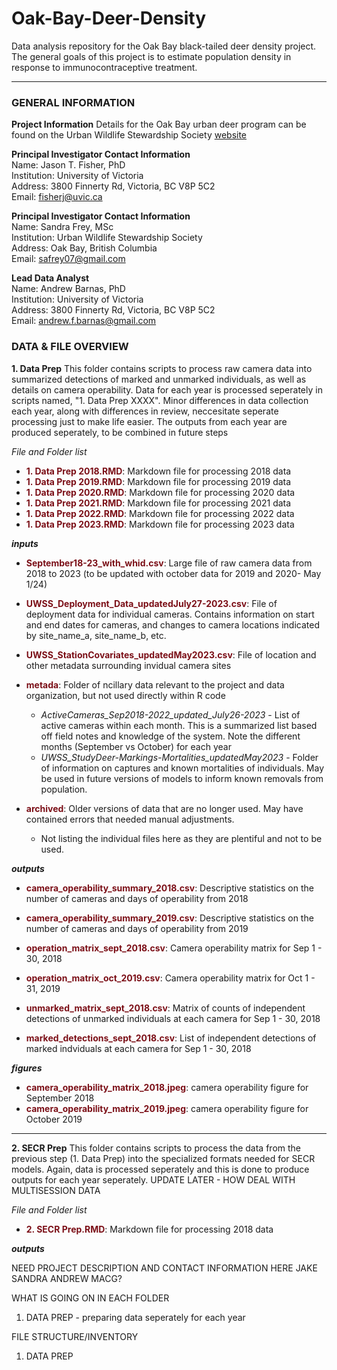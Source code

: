 # Oak-Bay-Deer-Density
Data analysis repository for the Oak Bay black-tailed deer density project. The general goals of this project is to estimate population density in response to immunocontraceptive treatment. 

<hr>

### GENERAL INFORMATION
**Project Information**
Details for the Oak Bay urban deer program can be found on the Urban Wildlife Stewardship Society [website](https://uwss.ca/)

 **Principal Investigator Contact Information**  
 Name: Jason T. Fisher, PhD   
 Institution: University of Victoria  
 Address: 3800 Finnerty Rd, Victoria, BC V8P 5C2  
 Email: [fisherj@uvic.ca](mailto:fisherj@uvic.ca) 

 **Principal Investigator Contact Information**  
 Name: Sandra Frey, MSc   
 Institution: Urban Wildlife Stewardship Society  
 Address: Oak Bay, British Columbia  
 Email: [safrey07@gmail.com ](mailto:safrey07@gmail.com ) 

 **Lead Data Analyst**  
 Name: Andrew Barnas, PhD  
 Institution: University of Victoria  
 Address: 3800 Finnerty Rd, Victoria, BC V8P 5C2  
 Email: [andrew.f.barnas@gmail.com](mailto:andrew.f.barnas@gmail.com) 

### DATA & FILE OVERVIEW

**1. Data Prep** 
This folder contains scripts to process raw camera data into summarized detections of marked and unmarked individuals, as well as details on camera operability. Data for each year is processed seperately in scripts named, "1. Data Prep XXXX". Minor differences in data collection each year, along with differences in review, neccesitate seperate processing just to make life easier. The outputs from each year are produced seperately, to be combined in future steps


*File and Folder list*
* <span style = "color: #7B0F17;">**1. Data Prep 2018.RMD**</span>: Markdown file for processing 2018 data
* <span style = "color: #7B0F17;">**1. Data Prep 2019.RMD**</span>: Markdown file for processing 2019 data
* <span style = "color: #7B0F17;">**1. Data Prep 2020.RMD**</span>: Markdown file for processing 2020 data
* <span style = "color: #7B0F17;">**1. Data Prep 2021.RMD**</span>: Markdown file for processing 2021 data
* <span style = "color: #7B0F17;">**1. Data Prep 2022.RMD**</span>: Markdown file for processing 2022 data
* <span style = "color: #7B0F17;">**1. Data Prep 2023.RMD**</span>: Markdown file for processing 2023 data

**_inputs_**
* <span style = "color: #7B0F17;">**September18-23_with_whid.csv**</span>: Large file of raw camera data from 2018 to 2023 (to be updated with october data for 2019 and 2020- May 1/24)
* <span style = "color: #7B0F17;">**UWSS_Deployment_Data_updatedJuly27-2023.csv**</span>: File of deployment data for individual cameras. Contains information on start and end dates for cameras, and changes to camera locations indicated by site_name_a, site_name_b, etc.
* <span style = "color: #7B0F17;">**UWSS_StationCovariates_updatedMay2023.csv**</span>: File of location and other metadata surrounding invidual camera sites
* <span style = "color: #7B0F17;">**metada**</span>: Folder of ncillary data relevant to the project and data organization, but not used directly within R code
  * *ActiveCameras_Sep2018-2022_updated_July26-2023* - List of active cameras within each month. This is a summarized list based off field notes and knowledge of the system. Note the different months (September vs October) for each year
  * *UWSS_StudyDeer-Markings-Mortalities_updatedMay2023* - Folder of information on captures and known mortalities of individuals. May be used in future versions of models to inform known removals from population. 

* <span style = "color: #7B0F17;">**archived**</span>: Older versions of data that are no longer used. May have contained errors that needed manual adjustments.
  * Not listing the individual files here as they are plentiful and not to be used. 

**_outputs_**
* <span style = "color: #7B0F17;">**camera_operability_summary_2018.csv**</span>: Descriptive statistics on the number of cameras and days of operability from 2018
* <span style = "color: #7B0F17;">**camera_operability_summary_2019.csv**</span>: Descriptive statistics on the number of cameras and days of operability from 2019

* <span style = "color: #7B0F17;">**operation_matrix_sept_2018.csv**</span>: Camera operability matrix for Sep 1 - 30, 2018
* <span style = "color: #7B0F17;">**operation_matrix_oct_2019.csv**</span>: Camera operability matrix for Oct 1 - 31, 2019

* <span style = "color: #7B0F17;">**unmarked_matrix_sept_2018.csv**</span>: Matrix of counts of independent detections of unmarked individuals at each camera for Sep 1 - 30, 2018
  
* <span style = "color: #7B0F17;">**marked_detections_sept_2018.csv**</span>: List of independent detections of marked indviduals at each camera for Sep 1 - 30, 2018


**_figures_**
* <span style = "color: #7B0F17;">**camera_operability_matrix_2018.jpeg**</span>: camera operability figure for September 2018
* <span style = "color: #7B0F17;">**camera_operability_matrix_2019.jpeg**</span>: camera operability figure for October 2019

<hr>

**2. SECR Prep** 
This folder contains scripts to process the data from the previous step (1. Data Prep) into the specialized formats needed for SECR models. Again, data is processed seperately and this is done to produce outputs for each year seperately. UPDATE LATER - HOW DEAL WITH MULTISESSION DATA

*File and Folder list*
* <span style = "color: #7B0F17;">**2. SECR Prep.RMD**</span>: Markdown file for processing 2018 data

**_outputs_**

NEED PROJECT DESCRIPTION AND CONTACT INFORMATION HERE
JAKE
SANDRA
ANDREW
MACG?


WHAT IS GOING ON IN EACH FOLDER
1. DATA PREP - preparing data seperately for each year

FILE STRUCTURE/INVENTORY

1. DATA PREP 
